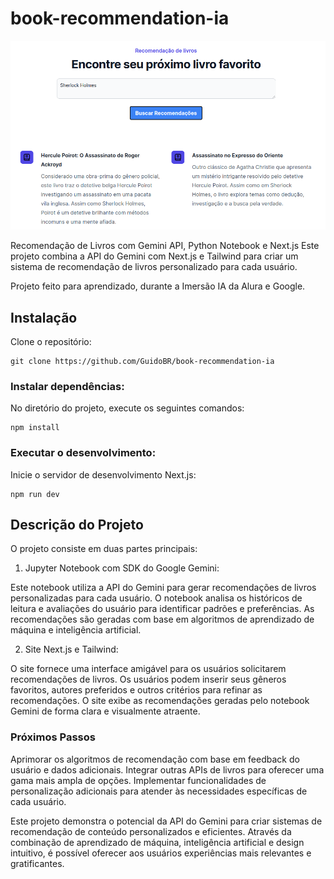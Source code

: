 # book-recommendation-ia

![Tela do site de recomendações](screenshot.png)

Recomendação de Livros com Gemini API, Python Notebook e Next.js
Este projeto combina a API do Gemini com Next.js e Tailwind para criar um sistema de recomendação de livros personalizado para cada usuário.

Projeto feito para aprendizado, durante a Imersão IA da Alura e Google.

## Instalação
Clone o repositório:

```
git clone https://github.com/GuidoBR/book-recommendation-ia
```

### Instalar dependências:
No diretório do projeto, execute os seguintes comandos:

```
npm install
```

### Executar o desenvolvimento:
Inicie o servidor de desenvolvimento Next.js:

```
npm run dev
````

## Descrição do Projeto
O projeto consiste em duas partes principais:

1. Jupyter Notebook com SDK do Google Gemini:

Este notebook utiliza a API do Gemini para gerar recomendações de livros personalizadas para cada usuário.
O notebook analisa os históricos de leitura e avaliações do usuário para identificar padrões e preferências.
As recomendações são geradas com base em algoritmos de aprendizado de máquina e inteligência artificial.

2. Site Next.js e Tailwind:

O site fornece uma interface amigável para os usuários solicitarem recomendações de livros.
Os usuários podem inserir seus gêneros favoritos, autores preferidos e outros critérios para refinar as recomendações.
O site exibe as recomendações geradas pelo notebook Gemini de forma clara e visualmente atraente.

### Próximos Passos
Aprimorar os algoritmos de recomendação com base em feedback do usuário e dados adicionais.
Integrar outras APIs de livros para oferecer uma gama mais ampla de opções.
Implementar funcionalidades de personalização adicionais para atender às necessidades específicas de cada usuário.

Este projeto demonstra o potencial da API do Gemini para criar sistemas de recomendação de conteúdo personalizados e eficientes. Através da combinação de aprendizado de máquina, inteligência artificial e design intuitivo, é possível oferecer aos usuários experiências mais relevantes e gratificantes.